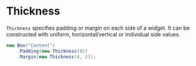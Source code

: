 # Thickness

`Thickness` specifies padding or margin on each side of a widget. It can be
constructed with uniform, horizontal/vertical or individual side values.

```csharp
new Box("Content")
    .Padding(new Thickness(8))
    .Margin(new Thickness(4, 2));
```
